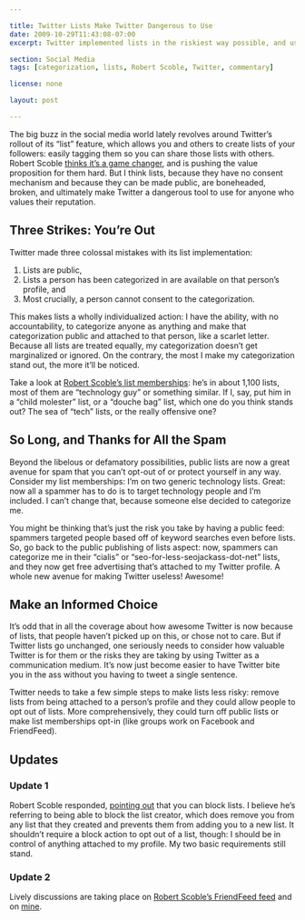 ```yaml
---

title: Twitter Lists Make Twitter Dangerous to Use
date: 2009-10-29T11:43:08-07:00
excerpt: Twitter implemented lists in the riskiest way possible, and using Twitter after it has been rolled out puts yourself at risk.

section: Social Media
tags: [categorization, lists, Robert Scoble, Twitter, commentary]

license: none

layout: post

---
```


The big buzz in the social media world lately revolves around Twitter’s rollout of its “list” feature, which allows you and others to create lists of your followers: easily tagging them so you can share those lists with others. Robert Scoble [thinks it’s a game changer][1], and is pushing the value proposition for them hard. But I think lists, because they have no consent mechanism and because they can be made public, are boneheaded, broken, and ultimately make Twitter a dangerous tool to use for anyone who values their reputation.

## Three Strikes: You’re Out

Twitter made three colossal mistakes with its list implementation:

1. Lists are public,
2. Lists a person has been categorized in are available on that person’s profile, and
3. Most crucially, a person cannot consent to the categorization.

This makes lists a wholly individualized action: I have the ability, with no accountability, to categorize anyone as anything and make that categorization public and attached to that person, like a scarlet letter. Because all lists are treated equally, my categorization doesn’t get marginalized or ignored. On the contrary, the most I make my categorization stand out, the more it’ll be noticed.

Take a look at [Robert Scoble’s list memberships][2]: he’s in about 1,100 lists, most of them are “technology guy” or something similar. If I, say, put him in a “child molester” list, or a “douche bag” list, which one do you think stands out? The sea of “tech” lists, or the really offensive one?

## So Long, and Thanks for All the Spam

Beyond the libelous or defamatory possibilities, public lists are now a great avenue for spam that you can’t opt-out of or protect yourself in any way. Consider my list memberships: I’m on two generic technology lists. Great: now all a spammer has to do is to target technology people and I’m included. I can’t change that, because someone else decided to categorize me.

You might be thinking that’s just the risk you take by having a public feed: spammers targeted people based off of keyword searches even before lists. So, go back to the public publishing of lists aspect: now, spammers can categorize me in their “cialis” or “seo-for-less-seojackass-dot-net” lists, and they now get free advertising that’s attached to my Twitter profile. A whole new avenue for making Twitter useless! Awesome!

## Make an Informed Choice

It’s odd that in all the coverage about how awesome Twitter is now because of lists, that people haven’t picked up on this, or chose not to care. But if Twitter lists go unchanged, one seriously needs to consider how valuable Twitter is for them or the risks they are taking by using Twitter as a communication medium. It’s now just become easier to have Twitter bite you in the ass without you having to tweet a single sentence.

Twitter needs to take a few simple steps to make lists less risky: remove lists from being attached to a person’s profile and they could allow people to opt out of lists. More comprehensively, they could turn off public lists or make list memberships opt-in (like groups work on Facebook and FriendFeed).

## Updates

### Update 1

Robert Scoble responded, [pointing out][3] that you can block lists. I believe he’s referring to being able to block the list creator, which does remove you from any list that they created and prevents them from adding you to a new list. It shouldn’t require a block action to opt out of a list, though: I should be in control of anything attached to my profile. My two basic requirements still stand.

### Update 2

Lively discussions are taking place on [Robert Scoble’s FriendFeed feed][4] and on [mine][5].

[1]: https://web.archive.org/web/20091030155931/http://scobleizer.posterous.com/why-i-dont-use-google-reader-anymore "Why I don’t use Google Reader anymore"
[2]: http://twitter.com/Scobleizer/lists/memberships "Robert Scoble’s Twitter list memberships"
[3]: http://twitter.com/Scobleizer/statuses/5267842278 "Twitter: @jesseslinks it is really lame to attack lists like that. I can block any list which would remove it from my own directory."
[4]: http://friendfeed.com/scobleizer/e5c72b2f/jesseslinks-it-is-really-lame-to-attack-lists "FriendFeed: @jesseslinks it is really lame to attack lists like that. I can block any list which would remove it from my own directory."
[5]: http://friendfeed.com/itafroma/1eb8a09c/thing-i-don-t-like-about-twitter-public-lists-is "FriendFeed: The thing I don’t like about Twitter public lists is that there’s no consent."
